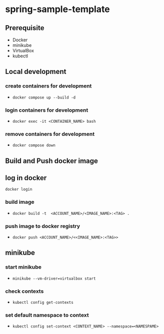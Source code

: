 # spring-sample-template

## Prerequisite

- Docker
- minikube
- VirtualBox
- kubectl

## Local development

### create containers for development

- `docker compose up --build -d`

### login containers for development

- `docker exec -it <CONTAINER_NAME> bash`

### remove containers for development

- `docker compose down`

## Build and Push docker image

## log in docker

`docker login`

### build image

- `docker build -t  <ACCOUNT_NAME>/<IMAGE_NAME>:<TAG> .`

### push image to docker registry

- `docker push <ACCOUNT_NAME>/<<IMAGE_NAME>:<TAG>>`

## minikube

### start minikube

- `minikube --vm-driver=virtualbox start`

### check contexts

- `kubectl config get-contexts`

### set default namespace to context

- `kubectl config set-context <CONTEXT_NAME> --namespace=<NAMESPAME>`
